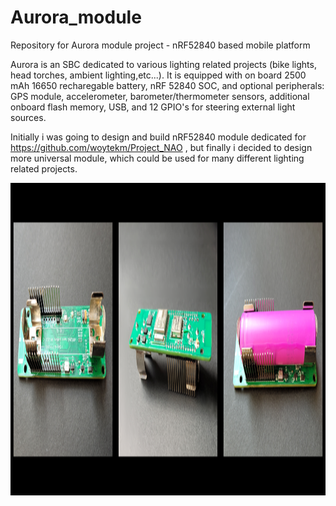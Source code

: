 # Aurora_module
Repository for Aurora module project - nRF52840 based mobile platform

Aurora is an SBC dedicated to various lighting related projects (bike lights, head torches, ambient lighting,etc...). It is equipped with on board 2500 mAh 16650 recharegable battery, nRF 52840 SOC, and optional peripherals: GPS module, accelerometer, barometer/thermometer sensors, additional onboard flash memory, USB, and 12 GPIO's for steering external light sources. 

Initially i was going to design and build nRF52840 module dedicated for https://github.com/woytekm/Project_NAO , but finally i decided to design more universal module, which could be used for many different lighting related projects.

<p align="center">
<img src="https://github.com/woytekm/Aurora_module/blob/main/Aurora.png" width="1500" height="500">
</p>


